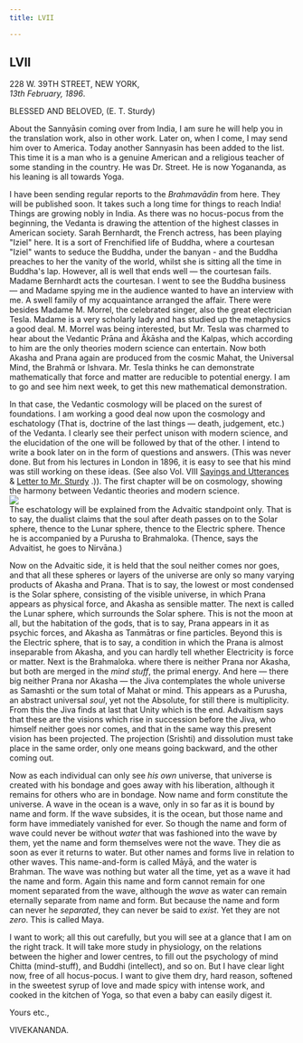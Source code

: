 ```yaml
---
title: LVII

---
```





  

  


## LVII

228 W. 39TH STREET, NEW YORK,  
*13th February, 1896*.

BLESSED AND BELOVED, (E. T. Sturdy)

About the Sannyāsin coming over from India, I am sure he will help you
in the translation work, also in other work. Later on, when I come, I
may send him over to America. Today another Sannyasin has been added to
the list. This time it is a man who is a genuine American and a
religious teacher of some standing in the country. He was Dr. Street. He
is now Yogananda, as his leaning is all towards Yoga.

I have been sending regular reports to the *Brahmavādin* from here. They
will be published soon. It takes such a long time for things to reach
India! Things are growing nobly in India. As there was no hocus-pocus
from the beginning, the Vedanta is drawing the attention of the highest
classes in American society. Sarah Bernhardt, the French actress, has
been playing "Iziel" here. It is a sort of Frenchified life of Buddha,
where a courtesan "Iziel" wants to seduce the Buddha, under the banyan -
and the Buddha preaches to her the vanity of the world, whilst she is
sitting all the time in Buddha's lap. However, all is well that ends
well — the courtesan fails. Madame Bernhardt acts the courtesan. I went
to see the Buddha business — and Madame spying me in the audience wanted
to have an interview with me. A swell family of my acquaintance arranged
the affair. There were besides Madame M. Morrel, the celebrated singer,
also the great electrician Tesla. Madame is a very scholarly lady and
has studied up the metaphysics a good deal. M. Morrel was being
interested, but Mr. Tesla was charmed to hear about the Vedantic Prāna
and Âkāsha and the Kalpas, which according to him are the only theories
modern science can entertain. Now both Akasha and Prana again are
produced from the cosmic Mahat, the Universal Mind, the Brahmā or
Ishvara. Mr. Tesla thinks he can demonstrate mathematically that force
and matter are reducible to potential energy. I am to go and see him
next week, to get this new mathematical demonstration.

In that case, the Vedantic cosmology will be placed on the surest of
foundations. I am working a good deal now upon the cosmology and
eschatology (That is, doctrine of the last things — death, judgement,
etc.) of the Vedanta. I clearly see their perfect unison with modern
science, and the elucidation of the one will be followed by that of the
other. I intend to write a book later on in the form of questions and
answers. (This was never done. But from his lectures in London in 1896,
it is easy to see that his mind was still working on these ideas. (See
also Vol. VIII [Sayings and
Utterances](../../volume_8/sayings_and_utterances.htm#v5_epi_057) &
[Letter to Mr.
Sturdy](../../volume_8/epistles_fourth_series/068_blessed_and_beloved.htm)
.)). The first chapter will be on cosmology, showing the harmony between
Vedantic theories and modern science.  
![](057_diagram.jpg)  
The eschatology will be explained from the Advaitic standpoint only.
That is to say, the dualist claims that the soul after death passes on
to the Solar sphere, thence to the Lunar sphere, thence to the Electric
sphere. Thence he is accompanied by a Purusha to Brahmaloka. (Thence,
says the Advaitist, he goes to Nirvāna.)

Now on the Advaitic side, it is held that the soul neither comes nor
goes, and that all these spheres or layers of the universe are only so
many varying products of Akasha and Prana. That is to say, the lowest or
most condensed is the Solar sphere, consisting of the visible universe,
in which Prana appears as physical force, and Akasha as sensible matter.
The next is called the Lunar sphere, which surrounds the Solar sphere.
This is not the moon at all, but the habitation of the gods, that is to
say, Prana appears in it as psychic forces, and Akasha as Tanmātras or
fine particles. Beyond this is the Electric sphere, that is to say, a
condition in which the Prana is almost inseparable from Akasha, and you
can hardly tell whether Electricity is force or matter. Next is the
Brahmaloka. where there is neither Prana nor Akasha, but both are merged
in the *mind stuff*, the primal energy. And here — there big neither
Prana nor Akasha — the Jiva contemplates the whole universe as Samashti
or the sum total of Mahat or mind. This appears as a Purusha, an
abstract universal *soul*, yet not the Absolute, for still there is
multiplicity. From this the Jiva finds at last that Unity which is the
end. Advaitism says that these are the visions which rise in succession
before the Jiva, who himself neither goes nor comes, and that in the
same way this present vision has been projected. The projection
(Srishti) and dissolution must take place in the same order, only one
means going backward, and the other coming out.

Now as each individual can only see *his own* universe, that universe is
created with his bondage and goes away with his liberation, although it
remains for others who are in bondage. Now name and form constitute the
universe. A wave in the ocean is a wave, only in so far as it is bound
by name and form. If the wave subsides, it is the ocean, but those name
and form have immediately vanished for ever. So though the name and form
of wave could never be without *water* that was fashioned into the wave
by them, yet the name and form themselves were not the wave. They die as
soon as ever it returns to water. But other names and forms live in
relation to other waves. This name-and-form is called Māyā, and the
water is Brahman. The wave was nothing but water all the time, yet as a
wave it had the name and form. Again this name and form cannot remain
for one moment separated from the wave, although the *wave* as water can
remain eternally separate from name and form. But because the name and
form can never he *separated*, they can never be said to *exist*. Yet
they are not *zero*. This is called Maya.

I want to work; all this out carefully, but you will see at a glance
that I am on the right track. It will take more study in physiology, on
the relations between the higher and lower centres, to fill out the
psychology of mind Chitta (mind-stuff), and Buddhi (intellect), and so
on. But I have clear light now, free of all hocus-pocus. I want to give
them dry, hard reason, softened in the sweetest syrup of love and made
spicy with intense work, and cooked in the kitchen of Yoga, so that even
a baby can easily digest it.

Yours etc.,

VIVEKANANDA.


